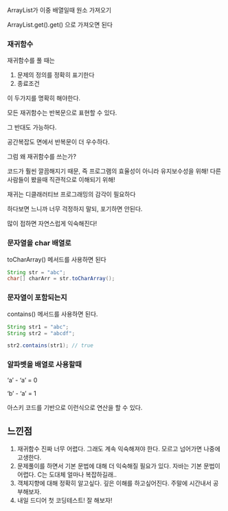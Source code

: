 ArrayList가 이중 배열일때 원소 가져오기

ArrayList.get().get() 으로 가져오면 된다

### 재귀함수

재귀함수를 풀 때는

1. 문제의 정의를 정확히 표기한다
2. 종료조건

이 두가지를 명확히 해야한다.

모든 재귀함수는 반복문으로 표현할 수 있다.

그 반대도 가능하다.

공간복잡도 면에서 반복문이 더 우수하다.

그럼 왜 재귀함수를 쓰는가?

코드가 훨씬 깔끔해지기 때문, 즉 프로그램의 효율성이 아니라 유지보수성을 위해! 다른 사람들이 봤을때 직관적으로 이해되기 위해!

재귀는 디클래러티브 프로그래밍의 감각이 필요하다

하다보면 느니까 너무 걱정하지 말되, 포기하면 안된다.

많이 접하면 자연스럽게 익숙해진다!

### 문자열을 char 배열로

toCharArray() 메서드를 사용하면 된다

```java
String str = "abc";
char[] charArr = str.toCharArray();
```

### 문자열이 포함되는지

contains() 메서드를 사용하면 된다.

```java
String str1 = "abc";
String str2 = "abcdf";

str2.contains(str1); // true
```

### 알파벳을 배열로 사용할때

‘a’ - ‘a’ = 0

‘b’ - ‘a’ = 1

아스키 코드를 기반으로 이런식으로 연산을 할 수 있다.


## 느낀점

1. 재귀함수 진짜 너무 어렵다. 그래도 계속 익숙해져야 한다. 모르고 넘어가면 나중에 고생한다. 
2. 문제풀이를 하면서 기본 문법에 대해 더 익숙해질 필요가 있다. 자바는 기본 문법이 어렵다. C는 도대체 얼마나 복잡하길래.. 
3. 객체지향에 대해 정확히 알고싶다. 깊은 이해를 하고싶어진다. 주말에 시간내서 공부해보자.  
4. 내일 드디어 첫 코딩테스트! 잘 해보자!
